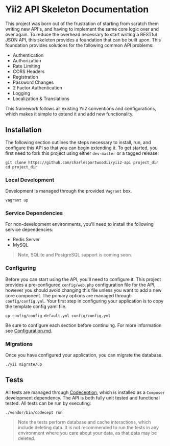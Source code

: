 # Yii2 API Skeleton Documentation

This project was born out of the frustration of starting from scratch them writing new API's, and having to implement the same core logic over and over again. To reduce the overhead necessary to start writing a RESTful JSON API, this skeleton provides a foundation that can be built upon. This foundation provides solutions for the following common API problems:

- Authentication
- Authorization
- Rate Limiting
- CORS Headers
- Registration
- Password Changes
- 2 Factor Authentication
- Logging
- Localization & Translations

This framework follows all existing Yii2 conventions and configurations, which makes it simple to extend it and add new functionality.

## Installation

The following section outlines the steps necessary to install, run, and configure this API so that you can begin extending it. To get started, you first need to fork this project using either `dev-master` or a tagged release.

```
git clone https://github.com/charlesportwoodii/yii2-api project_dir
cd project_dir
```

### Local Development

Development is managed through the provided `Vagrant` box.

```
vagrant up
```

### Service Dependencies

For non-development environments, you'll need to install the following service dependencies:

- Redis Server
- MySQL

> Note, SQLite and PostgreSQL support is coming soon.

### Configuring

Before you can start using the API, you'll need to configure it. This project provides a pre-configured `config/web.php` configuration file for the API, however you should avoid changing this file unless you want to add a new core component. The primary options are managed through `config/config.yml`. Your first step in configuring your application is to copy the template config yaml file.

```
cp config/config-default.yml config/config.yml
```

Be sure to configure each section before continuing. For more information see [Configuration.md](Configuration.md).

### Migrations

Once you have configured your application, you can migrate the database.

```
./yii migrate/up
```

## Tests

All tests are managed through [Codeception](http://codeception.com/), which is installed as a `Composer` development dependency. The API is both fully unit tested and functional tested. All tests can be run by executing:

```
./vendor/bin/codecept run
```

> Note the tests perform database and cache interactions, which include deleting data. It is not recommended to run the tests in any environment where you care about your data, as that data may be deleted.
